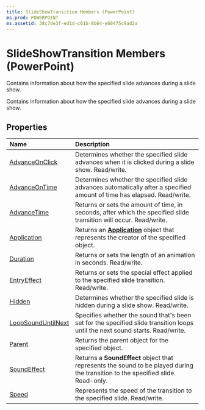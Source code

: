 ```yaml
---
title: SlideShowTransition Members (PowerPoint)
ms.prod: POWERPOINT
ms.assetid: 38c7de3f-ed1d-c01b-8b64-e60475c9ad2a
---
```



# SlideShowTransition Members (PowerPoint)
Contains information about how the specified slide advances during a slide show.

Contains information about how the specified slide advances during a slide show.


## Properties



|**Name**|**Description**|
|:-----|:-----|
|[AdvanceOnClick](slideshowtransition-advanceonclick-property-powerpoint.md)|Determines whether the specified slide advances when it is clicked during a slide show. Read/write.|
|[AdvanceOnTime](slideshowtransition-advanceontime-property-powerpoint.md)|Determines whether the specified slide advances automatically after a specified amount of time has elapsed. Read/write.|
|[AdvanceTime](slideshowtransition-advancetime-property-powerpoint.md)|Returns or sets the amount of time, in seconds, after which the specified slide transition will occur. Read/write.|
|[Application](slideshowtransition-application-property-powerpoint.md)|Returns an  **[Application](application-object-powerpoint.md)** object that represents the creator of the specified object.|
|[Duration](slideshowtransition-duration-property-powerpoint.md)|Returns or sets the length of an animation in seconds. Read/write.|
|[EntryEffect](slideshowtransition-entryeffect-property-powerpoint.md)|Returns or sets the special effect applied to the specified slide transition. Read/write.|
|[Hidden](slideshowtransition-hidden-property-powerpoint.md)|Determines whether the specified slide is hidden during a slide show. Read/write.|
|[LoopSoundUntilNext](slideshowtransition-loopsounduntilnext-property-powerpoint.md)|Specifies whether the sound that's been set for the specified slide transition loops until the next sound starts. Read/write.|
|[Parent](slideshowtransition-parent-property-powerpoint.md)|Returns the parent object for the specified object.|
|[SoundEffect](slideshowtransition-soundeffect-property-powerpoint.md)|Returns a  **SoundEffect** object that represents the sound to be played during the transition to the specified slide. Read-only.|
|[Speed](slideshowtransition-speed-property-powerpoint.md)|Represents the speed of the transition to the specified slide. Read/write.|

